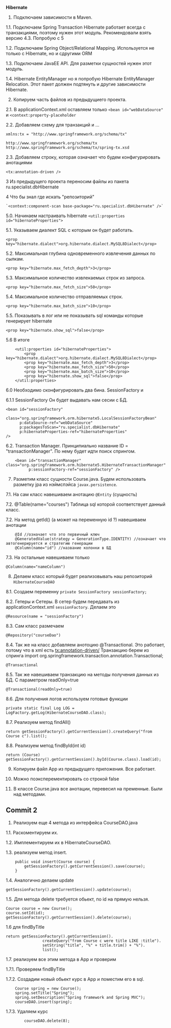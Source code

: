 **Hibernate** 

1. Подключаем зависимости в Maven.

1.1. Подключаем  Spring Transaction Hibernate работает всегда с транзакциями, поэтому нужен этот модуль. 
Рекомендовали взять версию 4.3. Попробую с 5

1.2. Подключаем Spring Object/Relational Mapping. Используется не только с Hibernate, но и сдругими ORM

1.3. Подключаем JavaEE API. Для разметки сущностей нужен этот модуль.

1.4. Hibernate EntityManager но я попробую Hibernate EntityManager Relocation. Этот пакет должен подтянуть и другие зависимости Hibernate.

2. Копируем часть файлов из предыдущиего проекта.

2.1. В applicationContext.xml оставляем только `<bean id="webDataSource"` и `<context:property-placeholder`

2.2. Добавляем схему для транзакций и ... 

    xmlns:tx = "http://www.springframework.org/schema/tx"
   
    http://www.springframework.org/schema/tx
    http://www.springframework.org/schema/tx/spring-tx.xsd
    
2.3. Добавляем строку, которая означает что будем конфигурировать анотациями

    <tx:annotation-driven />    
    
    
3 Из предыдущего проекта переносим файлы из пакета ru.specialist.dbHibernate

4 Что бы знал где искать "репозиторий"

    `<context:component-scan base-package="ru.specialist.dbHibernate" />`
    
5.0. Начинаем настраивать hibernate `<util:properties id="hibernateProperties">`

5.1. Указываем диалект SQL с которым он будет работать.

    <prop key="hibernate.dialect">org.hibernate.dialect.MySQL8Dialect</prop>  
    
5.2. Максимальная глубина одновременного извлечения данных по сылкам. 

    <prop key="hibernate.max_fetch_depth">3</prop>

5.3. Максимальное количество извлекаемых строк из запроса.   

    <prop key="hibernate.max_fetch_size">50</prop>
    
5.4. Максимальное количество отправляемых строк.

    <prop key="hibernate.max_batch_size">10</prop>
    
5.5. Показывать в лог или не показывать sql команды которые генерирует hibernate

    <prop key="hibernate.show_sql">false</prop>    
    
5.6 В итоге

        <util:properties id="hibernateProperties">
            <prop key="hibernate.dialect">org.hibernate.dialect.MySQL8Dialect</prop>
            <prop key="hibernate.max_fetch_depth">3</prop>
            <prop key="hibernate.max_fetch_size">50</prop>
            <prop key="hibernate.max_batch_size">10</prop>
            <prop key="hibernate.show_sql">false</prop>
        </util:properties>
        
6.0 Необходимо сконфигурировать два бина. SessionFactory и 
 
6.1.1 SessionFactory Он будет выдавать нам сесии с БД.    

    <bean id="sessionFactory"
          class="org.springframework.orm.hibernate5.LocalSessionFactoryBean"
          p:dataSource-ref="webDataSource"
          p:packagesToScan="ru.specialist.dbHibernate"
          p:hibernateProperties-ref="hibernateProperties"
    />   

6.2. Transaction Manager. Принципиально название ID = "transactionManager". По нему будет идти поиск спрингом.

        <bean id="transactionManager" class="org.springframework.orm.hibernate5.HibernateTransactionManager"
              p:sessionFactory-ref="sessionFactory" />
              
7. Разметим класс сущности Course.java. Будем использовать разметку jpa из нэймспэйса `javax.persistence`.

7.1. На сам класс навешиваем анотацию `@Entity` (сущность)

7.2. @Table(name="courses") Таблица sql которой соответствует данный класс.

7.2. На метод getId() (а может на переменную id ?) навешиваем анотации

        @Id //означает что это первичный ключ
        @GeneratedValue(strategy = GenerationType.IDENTITY) //означает что автогенерируется и стратегию генерации
        @Column(name="id") //название колонки в БД

7.3. На остальные навешиваем только 

    @Column(name="nameColumn")
    
8. Делаем класс который будет реализовывать наш репозиторий `HibernateCourseDAO`

8.1. Создаем переменну `private SessionFactory sessionFactory;`  

8.2. Гетеры и Сетеры. В сетер будем передавать из applicationContext.xml  `sessionFactory`. Делаем это

    @Resource(name = "sessionFactory")
    
8.3. Сам класс размечаем

    @Repository("courseDao")
    
8.4. Так же на класс добавляем анотоцию @Transactional. Это работает, потому что в xml есть <tx:annotation-driven/>
    Транзакцию берем из спринга import org.springframework.transaction.annotation.Transactional;

    @Transactional      
    
8.5. Так же навешиваем транзакцию на методы получения данных из БД. С параметром readOnly=true

    @Transactional(readOnly=true)    
    
8.6. Для получения логов используем готовые функции

    private static final Log LOG = LogFactory.getLog(HibernateCourseDAO.class);
    
8.7. Реализуем метод findAll()

    return getSessionFactory().getCurrentSession().createQuery("from Course c").list();    
    
8.8. Реализуем метод findById(int id) 
    
    return (Course) getSessionFactory().getCurrentSession().byId(Course.class).load(id);     
    
9. Копируем файл App из предыдущего приложения. Все работает.

10. Можно поэксперементировать со строкой <prop key="hibernate.show_sql">false</prop>

11. В классе Course.java все анотации, перевесил на пременные. Были над методами.           
    
    
Commit 2
-----------

1. Реализуем еще 4 метода из интерфейса CourseDAO.java

1.1. Раскоментируем их.

1.2. Имплементируем их в HibernateCourseDAO.

1.3. реализуем метод insert.

        public void insert(Course course) {
            getSessionFactory().getCurrentSession().save(course);
        }
        
1.4. Аналогично делаем update

    getSessionFactory().getCurrentSession().update(course);        
    
1.5. Для метода delete требуется обьект, по id на прямую нельзя.    

    Course course = new Course();
    course.setId(id);
    getSessionFactory().getCurrentSession().delete(course);
    
1.6 для findByTitle

    return getSessionFactory().getCurrentSession().
                    createQuery("from Course c were title LIKE :title").
                    setString("title", "%" + title.trim() + "%").
                    list();        
                    
1.7. реализуем все этим метода в App и проверим

1.7.1. Проверяем findByTitle

1.7.2. Создадим новый обьект курс в App и поместим его в sql.
            
        Course spring = new Course();
        spring.setTitle("Spring");
        spring.setDescription("Spring framework and Spring MVC");
        courseDAO.insert(spring);     
        
1.7.3. Удаляем курс

            courseDAO.delete(8);        